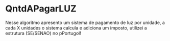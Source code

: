 # QntdAPagarLUZ
Nesse algoritmo apresento um sistema de pagamento de luz por unidade, a cada X unidades o sistema calcula e adiciona um imposto, utilizei a estrutura (SE/SENAO) no pPortugol!
